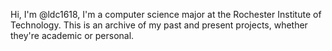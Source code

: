 Hi, I'm @ldc1618, I'm a computer science major at the Rochester
Institute of Technology.
This is an archive of my past and present projects, whether they're academic or personal.
